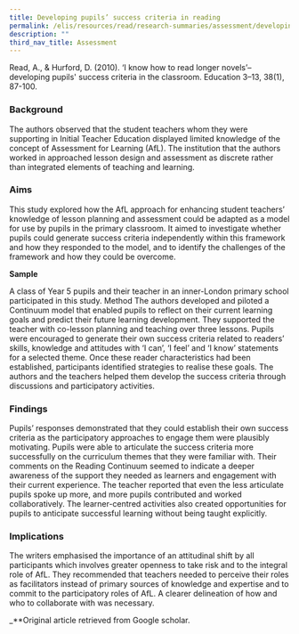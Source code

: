 ```yaml
---
title: Developing pupils’ success criteria in reading
permalink: /elis/resources/read/research-summaries/assessment/developing-pupils-success-criteria-in-reading/
description: ""
third_nav_title: Assessment
---
```

Read, A., & Hurford, D. (2010). ‘I know how to read longer novels’– developing pupils' success criteria in the classroom. Education 3–13, 38(1), 87-100.

### Background

The authors observed that the student teachers whom they were supporting in Initial Teacher Education displayed limited knowledge of the concept of Assessment for Learning (AfL). The institution that the authors worked in approached lesson design and assessment as discrete rather than integrated elements of teaching and learning.

### Aims

This study explored how the AfL approach for enhancing student teachers’ knowledge of lesson planning and assessment could be adapted as a model for use by pupils in the primary classroom. It aimed to investigate whether pupils could generate success criteria independently within this framework and how they responded to the model, and to identify the challenges of the framework and how they could be overcome.

**Sample**

A class of Year 5 pupils and their teacher in an inner-London primary school participated in this study. Method The authors developed and piloted a Continuum model that enabled pupils to reflect on their current learning goals and predict their future learning development. They supported the teacher with co-lesson planning and teaching over three lessons. Pupils were encouraged to generate their own success criteria related to readers’ skills, knowledge and attitudes with ‘I can’, ‘I feel’ and ‘I know’ statements for a selected theme. Once these reader characteristics had been established, participants identified strategies to realise these goals. The authors and the teachers helped them develop the success criteria through discussions and participatory activities.

### Findings

Pupils’ responses demonstrated that they could establish their own success criteria as the participatory approaches to engage them were plausibly motivating. Pupils were able to articulate the success criteria more successfully on the curriculum themes that they were familiar with. Their comments on the Reading Continuum seemed to indicate a deeper awareness of the support they needed as learners and engagement with their current experience. The teacher reported that even the less articulate pupils spoke up more, and more pupils contributed and worked collaboratively. The learner-centred activities also created opportunities for pupils to anticipate successful learning without being taught explicitly.

### Implications

The writers emphasised the importance of an attitudinal shift by all participants which involves greater openness to take risk and to the integral role of AfL. They recommended that teachers needed to perceive their roles as facilitators instead of primary sources of knowledge and expertise and to commit to the participatory roles of AfL. A clearer delineation of how and who to collaborate with was necessary.

_**Original article retrieved from Google scholar. 